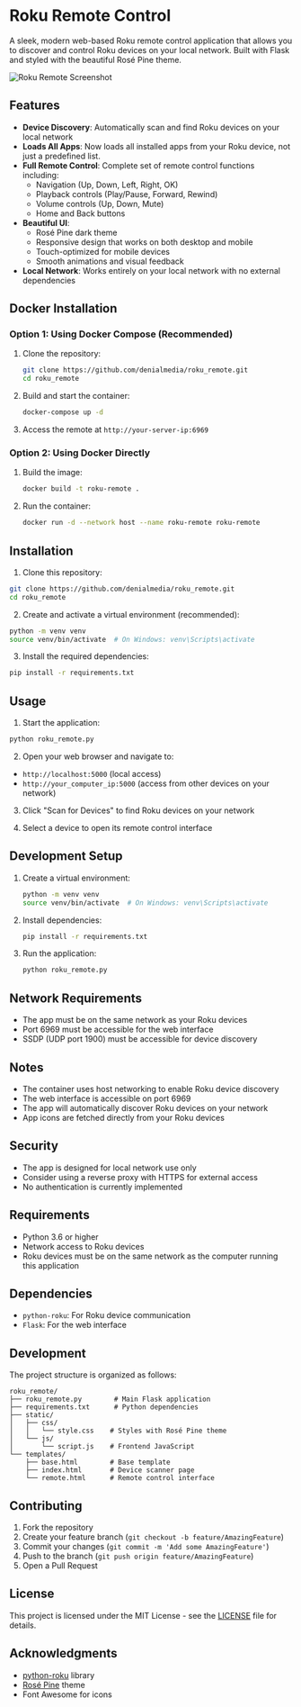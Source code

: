 # Roku Remote Control

A sleek, modern web-based Roku remote control application that allows you to discover and control Roku devices on your local network. Built with Flask and styled with the beautiful Rosé Pine theme.

![Roku Remote Screenshot](roku_remote.png)

## Features

- **Device Discovery**: Automatically scan and find Roku devices on your local network
- **Loads All Apps**: Now loads all installed apps from your Roku device, not just a predefined list.
- **Full Remote Control**: Complete set of remote control functions including:
  - Navigation (Up, Down, Left, Right, OK)
  - Playback controls (Play/Pause, Forward, Rewind)
  - Volume controls (Up, Down, Mute)
  - Home and Back buttons
- **Beautiful UI**: 
  - Rosé Pine dark theme
  - Responsive design that works on both desktop and mobile
  - Touch-optimized for mobile devices
  - Smooth animations and visual feedback
- **Local Network**: Works entirely on your local network with no external dependencies

## Docker Installation

### Option 1: Using Docker Compose (Recommended)

1. Clone the repository:
   ```bash
   git clone https://github.com/denialmedia/roku_remote.git
   cd roku_remote
   ```

2. Build and start the container:
   ```bash
   docker-compose up -d
   ```

3. Access the remote at `http://your-server-ip:6969`

### Option 2: Using Docker Directly

1. Build the image:
   ```bash
   docker build -t roku-remote .
   ```

2. Run the container:
   ```bash
   docker run -d --network host --name roku-remote roku-remote
   ```

## Installation

1. Clone this repository:
```bash
git clone https://github.com/denialmedia/roku_remote.git
cd roku_remote
```

2. Create and activate a virtual environment (recommended):
```bash
python -m venv venv
source venv/bin/activate  # On Windows: venv\Scripts\activate
```

3. Install the required dependencies:
```bash
pip install -r requirements.txt
```

## Usage

1. Start the application:
```bash
python roku_remote.py
```

2. Open your web browser and navigate to:
- `http://localhost:5000` (local access)
- `http://your_computer_ip:5000` (access from other devices on your network)

3. Click "Scan for Devices" to find Roku devices on your network

4. Select a device to open its remote control interface

## Development Setup

1. Create a virtual environment:
   ```bash
   python -m venv venv
   source venv/bin/activate  # On Windows: venv\Scripts\activate
   ```

2. Install dependencies:
   ```bash
   pip install -r requirements.txt
   ```

3. Run the application:
   ```bash
   python roku_remote.py
   ```

## Network Requirements

- The app must be on the same network as your Roku devices
- Port 6969 must be accessible for the web interface
- SSDP (UDP port 1900) must be accessible for device discovery

## Notes

- The container uses host networking to enable Roku device discovery
- The web interface is accessible on port 6969
- The app will automatically discover Roku devices on your network
- App icons are fetched directly from your Roku devices

## Security

- The app is designed for local network use only
- Consider using a reverse proxy with HTTPS for external access
- No authentication is currently implemented

## Requirements

- Python 3.6 or higher
- Network access to Roku devices
- Roku devices must be on the same network as the computer running this application

## Dependencies

- `python-roku`: For Roku device communication
- `Flask`: For the web interface

## Development

The project structure is organized as follows:

```
roku_remote/
├── roku_remote.py        # Main Flask application
├── requirements.txt      # Python dependencies
├── static/
│   ├── css/
│   │   └── style.css    # Styles with Rosé Pine theme
│   └── js/
│       └── script.js    # Frontend JavaScript
└── templates/
    ├── base.html        # Base template
    ├── index.html       # Device scanner page
    └── remote.html      # Remote control interface
```

## Contributing

1. Fork the repository
2. Create your feature branch (`git checkout -b feature/AmazingFeature`)
3. Commit your changes (`git commit -m 'Add some AmazingFeature'`)
4. Push to the branch (`git push origin feature/AmazingFeature`)
5. Open a Pull Request

## License

This project is licensed under the MIT License - see the [LICENSE](LICENSE) file for details.

## Acknowledgments

- [python-roku](https://github.com/jcarbaugh/python-roku) library
- [Rosé Pine](https://rosepinetheme.com/) theme
- Font Awesome for icons
